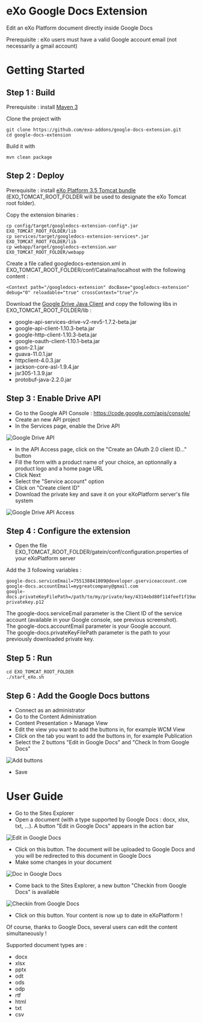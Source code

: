 eXo Google Docs Extension
===================

Edit an eXo Platform document directly inside Google Docs

Prerequisite : eXo users must have a valid Google account email (not necessarily a gmail account)

Getting Started
===============

Step 1 :  Build 
----------------
Prerequisite : install [Maven 3](http://maven.apache.org/download.html)

Clone the project with

    git clone https://github.com/exo-addons/google-docs-extension.git
    cd google-docs-extension

Build it with

    mvn clean package

Step 2 : Deploy 
---------------

Prerequisite : install [eXo Platform 3.5 Tomcat bundle](http://www.exoplatform.com/company/en/download-exo-platform) (EXO\_TOMCAT\_ROOT\_FOLDER will be used to designate the eXo Tomcat root folder).

Copy the extension binaries :

    cp config/target/googledocs-extension-config*.jar EXO_TOMCAT_ROOT_FOLDER/lib
    cp services/target/googledocs-extension-services*.jar EXO_TOMCAT_ROOT_FOLDER/lib
    cp webapp/target/googledocs-extension.war EXO_TOMCAT_ROOT_FOLDER/webapp

Create a file called googledocs-extension.xml in EXO\_TOMCAT\_ROOT\_FOLDER/conf/Catalina/localhost with the following content :

    <Context path="/googledocs-extension" docBase="googledocs-extension" debug="0" reloadable="true" crossContext="true"/>

Download the [Google Drive Java Client](http://code.google.com/p/google-api-java-client/wiki/APIs#Drive_API) and copy the following libs in EXO\_TOMCAT\_ROOT\_FOLDER/lib :

- google-api-services-drive-v2-rev5-1.7.2-beta.jar
- google-api-client-1.10.3-beta.jar
- google-http-client-1.10.3-beta.jar
- google-oauth-client-1.10.1-beta.jar
- gson-2.1.jar
- guava-11.0.1.jar
- httpclient-4.0.3.jar
- jackson-core-asl-1.9.4.jar
- jsr305-1.3.9.jar
- protobuf-java-2.2.0.jar


Step 3 : Enable Drive API
-------------------------

- Go to the Google API Console : https://code.google.com/apis/console/
- Create an new API project
- In the Services page, enable the Drive API

![Google Drive API](https://raw.github.com/exo-addons/google-docs-extension/master/readme-resources/google-drive-api.png)

- In the API Access page, click on the "Create an OAuth 2.0 client ID..." button
- Fill the form with a product name of your choice, an optionnally a product logo and a home page URL
- Click Next
- Select the "Service account" option
- Click on "Create client ID"
- Download the private key and save it on your eXoPlatform server's file system

![Google Drive API Access](https://raw.github.com/exo-addons/google-docs-extension/master/readme-resources/google-drive-key.png)

Step 4 : Configure the extension 
--------------------------------

- Open the file EXO\_TOMCAT\_ROOT\_FOLDER/gatein/conf/configuration.properties of your eXoPlatform server

Add the 3 following variables :

    google-docs.serviceEmail=755138841809@developer.gserviceaccount.com
    google-docs.accountEmail=mygreatcompany@gmail.com
    google-docs.privateKeyFilePath=/path/to/my/private/key/4314ebd80f114feef1f19ad6e8b27ad144847144-privatekey.p12

The google-docs.serviceEmail parameter is the Client ID of the service account (available in your Google console, see previous screenshot).  
The google-docs.accountEmail parameter is your Google account.  
The google-docs.privateKeyFilePath parameter is the path to your previously downloaded private key.

Step 5 : Run
------------

    cd EXO_TOMCAT_ROOT_FOLDER 
    ./start_eXo.sh

Step 6 : Add the Google Docs buttons
------------------------------------
- Connect as an administrator
- Go to the Content Administration
- Content Presentation > Manage View
- Edit the view you want to add the buttons in, for example WCM View
- Click on the tab you want to add the buttons in, for example Publication
- Select the 2 buttons "Edit in Google Docs" and "Check In from Google Docs"

![Add buttons](https://raw.github.com/exo-addons/google-docs-extension/master/readme-resources/add-buttons.png)

- Save

User Guide
===============

- Go to the Sites Explorer
- Open a document (with a type supported by Google Docs : docx, xlsx, txt, ...). A button "Edit in Google Docs" appears in the action bar

![Edit in Google Docs](https://raw.github.com/exo-addons/google-docs-extension/master/readme-resources/edit-in-google-docs.png)

- Click on this button. The document will be uploaded to Google Docs and you will be redirected to this document in Google Docs
- Make some changes in your document

![Doc in Google Docs](https://raw.github.com/exo-addons/google-docs-extension/master/readme-resources/doc-in-google-docs.png)

- Come back to the Sites Explorer, a new button "Checkin from Google Docs" is available

![Checkin from Google Docs](https://raw.github.com/exo-addons/google-docs-extension/master/readme-resources/checkin-from-googledocs.png)

- Click on this button. Your content is now up to date in eXoPlatform !

Of course, thanks to Google Docs, several users can edit the content simultaneously !

Supported document types are :

- docx
- xlsx
- pptx
- odt
- ods
- odp
- rtf
- html
- txt
- csv
